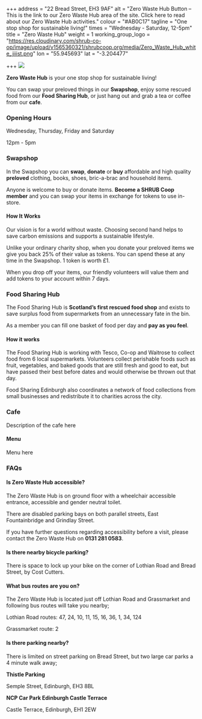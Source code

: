 +++
address = "22 Bread Street, EH3 9AF"
alt = "Zero Waste Hub Button – This is the link to our Zero Waste Hub area of the site. Click here to read about our Zero Waste Hub activities."
colour = "#AB0C17"
tagline = "One stop shop for sustainable living!"
times = "Wednesday - Saturday, 12-5pm"
title = "Zero Waste Hub"
weight = 1
working_group_logo = "https://res.cloudinary.com/shrub-co-op/image/upload/v1565360321/shrubcoop.org/media/Zero_Waste_Hub_white_jiiist.png"
lon = "55.945693"
lat = "-3.204477"

+++
![](https://res.cloudinary.com/shrub-co-op/image/upload/v1565367405/shrubcoop.org/media/food_sharing_hub_7_jtbeh3.png)

**Zero Waste Hub** is your one stop shop for sustainable living!

You can swap your preloved things in our **Swapshop**, enjoy some rescued food from our **Food Sharing Hub**, or just hang out and grab a tea or coffee from our **cafe**.

### **Opening Hours**

Wednesday, Thursday, Friday and Saturday

12pm - 5pm

### **Swapshop**

In the Swapshop you can **swap**, **donate** or **buy** affordable and high quality **preloved** clothing, books, shoes, bric-a-brac and household items.

Anyone is welcome to buy or donate items. **Become a SHRUB Coop member** and you can swap your items in exchange for tokens to use in-store.

#### How It Works

Our vision is for a world without waste. Choosing second hand helps to save carbon emissions and supports a sustainable lifestyle.

Unlike your ordinary charity shop, when you donate your preloved items we give you back 25% of their value as tokens. You can spend these at any time in the Swapshop. 1 token is worth £1.

When you drop off your items, our friendly volunteers will value them and add tokens to your account within 7 days.

### **Food Sharing Hub**

The Food Sharing Hub is **Scotland’s first rescued food shop** and exists to save surplus food from supermarkets from an unnecessary fate in the bin.

As a member you can fill one basket of food per day and **pay as you feel**.

#### How it works

The Food Sharing Hub is working with Tesco, Co-op and Waitrose to collect food from 6 local supermarkets. Volunteers collect perishable foods such as fruit, vegetables, and baked goods that are still fresh and good to eat, but have passed their best before dates and would otherwise be thrown out that day.

Food Sharing Edinburgh also coordinates a network of food collections from small businesses and redistribute it to charities across the city.

### **Cafe**

Description of the cafe here

#### Menu

Menu here

### **FAQs**

#### Is Zero Waste Hub accessible?

The Zero Waste Hub is on ground floor with a wheelchair accessible entrance, accessible and gender neutral toilet.

There are disabled parking bays on both parallel streets, East Fountainbridge and Grindlay Street.

If you have further questions regarding accessibility before a visit, please contact the Zero Waste Hub on **0131 281 0583**.

#### Is there nearby bicycle parking?

There is space to lock up your bike on the corner of Lothian Road and Bread Street, by Cost Cutters.

#### What bus routes are you on?

The Zero Waste Hub is located just off Lothian Road and Grassmarket and following bus routes will take you nearby;

Lothian Road routes: 47, 24, 10, 11, 15, 16, 36, 1, 34, 124

Grassmarket route: 2

#### Is there parking nearby?

There is limited on street parking on Bread Street, but two large car parks a 4 minute walk away;

**Thistle Parking**

Semple Street, Edinburgh, EH3 8BL

**NCP Car Park Edinburgh Castle Terrace**

Castle Terrace, Edinburgh, EH1 2EW
